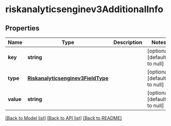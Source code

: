 # riskanalyticsenginev3AdditionalInfo

## Properties
Name | Type | Description | Notes
------------ | ------------- | ------------- | -------------
**key** | **string** |  | [optional] [default to null]
**type** | [**Riskanalyticsenginev3FieldType**](Riskanalyticsenginev3FieldType.md) |  | [optional] [default to null]
**value** | **string** |  | [optional] [default to null]

[[Back to Model list]](../README.md#documentation-for-models) [[Back to API list]](../README.md#documentation-for-api-endpoints) [[Back to README]](../README.md)


